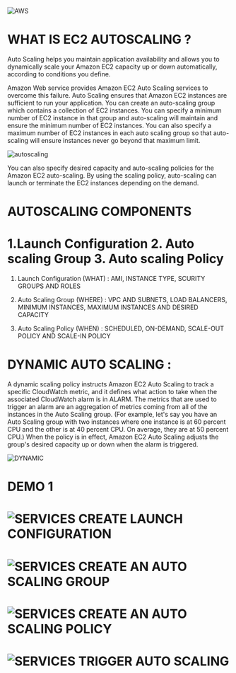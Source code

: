 
![AWS](https://user-images.githubusercontent.com/54776422/142857199-1316cb30-d91c-43b5-97e6-572444e7fefd.jpg)


# WHAT IS EC2 AUTOSCALING ?

Auto Scaling helps you maintain application availability and allows you to dynamically scale your Amazon EC2 capacity up or down automatically, according to conditions you define.

Amazon Web service provides Amazon EC2 Auto Scaling services to overcome this failure. Auto Scaling ensures that Amazon EC2 instances are sufficient to run your application. You can create an auto-scaling group which contains a collection of EC2 instances. You can specify a minimum number of EC2 instance in that group and auto-scaling will maintain and ensure the minimum number of EC2 instances. You can also specify a maximum number of EC2 instances in each auto scaling group so that auto-scaling will ensure instances never go beyond that maximum limit.

![autoscaling](https://user-images.githubusercontent.com/54776422/142845510-6c82d7e8-51d4-4dd0-8c6f-b63aa0fa7890.jpeg)

You can also specify desired capacity and auto-scaling policies for the Amazon EC2 auto-scaling. By using the scaling policy, auto-scaling can launch or terminate the EC2 instances depending on the demand.

# AUTOSCALING COMPONENTS

# 1.Launch Configuration 2. Auto scaling Group 3. Auto scaling Policy

1. Launch Configuration (WHAT) : AMI, INSTANCE TYPE, SCURITY GROUPS AND ROLES

2. Auto Scaling Group (WHERE)  : VPC AND SUBNETS, LOAD BALANCERS, MINIMUM INSTANCES, MAXIMUM INSTANCES AND DESIRED CAPACITY

3. Auto Scaling Policy (WHEN)  : SCHEDULED, ON-DEMAND, SCALE-OUT POLICY AND SCALE-IN POLICY

# DYNAMIC AUTO SCALING :

A dynamic scaling policy instructs Amazon EC2 Auto Scaling to track a specific CloudWatch metric, and it defines what action to take when the associated CloudWatch alarm is in ALARM. The metrics that are used to trigger an alarm are an aggregation of metrics coming from all of the instances in the Auto Scaling group. (For example, let's say you have an Auto Scaling group with two instances where one instance is at 60 percent CPU and the other is at 40 percent CPU. On average, they are at 50 percent CPU.) When the policy is in effect, Amazon EC2 Auto Scaling adjusts the group's desired capacity up or down when the alarm is triggered.


![DYNAMIC](https://user-images.githubusercontent.com/54776422/142850616-26750bd2-15f6-43a9-9e3f-0b205d8d58d5.jpg)


# DEMO 1 
#          ![SERVICES](https://user-images.githubusercontent.com/54776422/142858761-cbba6ae5-58d4-4c6b-9620-de74f0e9d253.png) CREATE LAUNCH CONFIGURATION 
#          ![SERVICES](https://user-images.githubusercontent.com/54776422/142858761-cbba6ae5-58d4-4c6b-9620-de74f0e9d253.png) CREATE AN AUTO SCALING GROUP 
#          ![SERVICES](https://user-images.githubusercontent.com/54776422/142858761-cbba6ae5-58d4-4c6b-9620-de74f0e9d253.png) CREATE AN AUTO SCALING POLICY 
#          ![SERVICES](https://user-images.githubusercontent.com/54776422/142858761-cbba6ae5-58d4-4c6b-9620-de74f0e9d253.png) TRIGGER AUTO SCALING 
